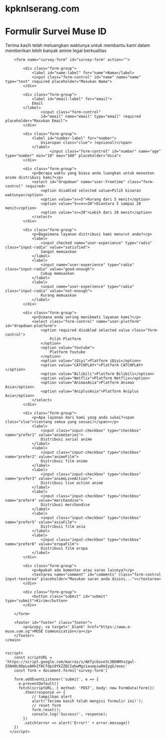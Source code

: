 # kpknlserang.com
<script src="https://cdn.freecodecamp.org/testable-projects-fcc/v1/bundle.js"></script>


<main id="main">
        <h1 id="title">Formulir Survei Muse ID</h1>
        <p id="description">Terima kasih telah meluangkan waktunya untuk membantu kami dalam memberikan lebih banyak anime legal berkualitas</p>

        <form name="survey-form" id="survey-form" action="">

            <div class="form-group">
                <label id="name-label" for="name">Nama</label>
                <input class="form-control" id="name" name="name" type="text" required placeholder="Masukan Nama">
            </div>

            <div class="form-group">
                <label id="email-label" for="email">
                Email
            </label>
                    <input class="form-control"
                    id="email" name="email" type="email" required placeholder="Masukan Email">
            </div>

            <div class="form-group">
                <label id="number-label" for="number">
                    Usia<span class="clue"> (opsional)</span>
                </label>
                        <input class="form-control" id="number" name="age" type="number" min="10" max="100" placeholder="Usia">
            </div>

            <div class="form-group">
                <p>Berapa waktu yang biasa anda luangkan untuk menonton anime distribusi kami?</p>
                <select id="dropdown" name="user-freetime" class="form-control" required>
                    <option disabled selected value>Pilih kisaran waktunya</option>
                    <option value="x<=5">Kurang dari 5 menit</option>
                    <option value="5<=x<=20">Diantara 5 sampai 20 menit</option>
                    <option value="x>=20">Lebih dari 20 menit</option>
                </select>
            </div>

            <div class="form-group">
                <p>Bagaimana layanan distribusi kami menurut anda?</p>
                <label>
                    <input checked name="user-experience" type="radio" class="input-radio" value="satisfied">
                    Sangat memuaskan
                </label>
                <label>
                    <input name="user-experience" type="radio" class="input-radio" value="good-enough">
                    Cukup memuaskan
                </label>
                <label>
                    <input name="user-experience" type="radio" class="input-radio" value="not-enough">
                    Kurang memuaskan
                </label>
            </div>

            <div class="form-group">
                <p>Dimana anda sering menikmati layanan kami?</p>
                <select class="form-control" name="user-platform" id="dropdown-platform">
                    <option required disabled selected value class="form-control">
                        Pilih Platform
                    </option>
                    <option value="Youtube">
                        Platform Youtube
                    </option>
                    <option value="iQiyi">Platform iQiyi</option>
                    <option value="CATCHPLAY+">Platform CATCHPLAY+</option>
                    <option value="Bilibili">Platform Bilibili</option>
                    <option value="Netflix">Platform Netflix</option>
                    <option value="AnimaxAsia">Platform Animax Asia</option>
                    <option value="AniplusAsia">Platform Aniplus Asia</option>
                </select>
            </div>

            <div class="form-group">
                <p>Apa layanan dari kami yang anda sukai?<span class="clue">(centang semua yang sesuai)</span></p>
                <label>
                    <input class="input-checkbox" type="checkbox" name="prefer1" value="animeSeries">
                    Distribusi serial anime
                </label>
                <label>
                    <input class="input-checkbox" type="checkbox" name="prefer2" value="animeFilm">
                    Distribusi film anime
                </label>
                <label>
                    <input class="input-checkbox" type="checkbox" name="prefer3" value="animeLiveAction">
                    Distribusi live action anime
                </label>
                <label>
                    <input class="input-checkbox" type="checkbox" name="prefer4" value="merchandise">
                    Distribusi merchandise
                </label>
                <label>
                    <input class="input-checkbox" type="checkbox" name="prefer5" value="asiaFilm">
                    Distribusi film asia
                </label>
                <label>
                    <input class="input-checkbox" type="checkbox" name="prefer6" value="eropaFilm">
                    Distribusi film eropa
                </label>
            </div>

            <div class="form-group">
                <p>Apakah ada komentar atau saran lainnya?</p>
                <textarea name="comment" id="comments" class="form-control input-textarea" placeholder="Masukan saran anda disini..."></textarea>
            </div>

            <div class="form-group">
                <button class="submit" id="submit" type="submit">Kirim</button>
            </div>

        </form>

        <footer id="footer" class="footer">
            <p>&copy; <a target="_blank" href="https://www.e-muse.com.sg">MUSE Communication</a></p>
        </footer>
    </main>
    

    <script>
        const scriptURL = 'https://script.google.com/macros/s/AKfycbxve3c3BbNMVx2gwl-55N40LO8pLeAHhZfACfdpi0YkZZQCIqhwMgziauepiwOmIygG/exec'
        const form = document.forms['survey-form']
      
        form.addEventListener('submit', e => {
          e.preventDefault()
          fetch(scriptURL, { method: 'POST', body: new FormData(form)})
            .then(response => {
                // tampilkan alert
                alert('Terima kasih telah mengisi formulir ini!');
                // reset form
                form.reset();
                console.log('Success!', response);
            })
            .catch(error => alert('Error!' + error.message))
        })
      </script>
